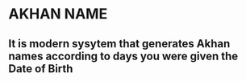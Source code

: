 # AKHAN NAME

## It is modern sysytem that generates Akhan names according to days you were given the Date of Birth
### 